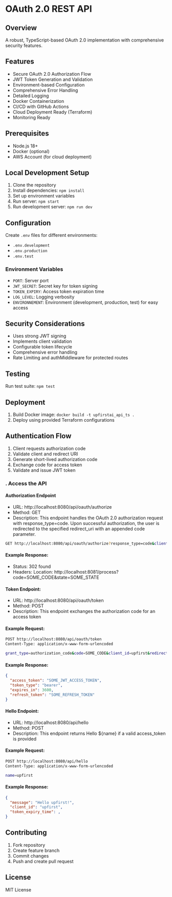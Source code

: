 # OAuth 2.0 REST API

## Overview
A robust, TypeScript-based OAuth 2.0 implementation with comprehensive security features.

## Features
- Secure OAuth 2.0 Authorization Flow
- JWT Token Generation and Validation
- Environment-based Configuration
- Comprehensive Error Handling
- Detailed Logging
- Docker Containerization
- CI/CD with GitHub Actions
- Cloud Deployment Ready (Terraform)
- Monitoring Ready

## Prerequisites
- Node.js 18+
- Docker (optional)
- AWS Account (for cloud deployment)

## Local Development Setup
1. Clone the repository
2. Install dependencies: `npm install`
3. Set up environment variables
4. Run server: `npm start`
5. Run development server: `npm run dev`

## Configuration
Create `.env` files for different environments:
- `.env.development`
- `.env.production`
- `.env.test`

### Environment Variables
- `PORT`: Server port
- `JWT_SECRET`: Secret key for token signing
- `TOKEN_EXPIRY`: Access token expiration time
- `LOG_LEVEL`: Logging verbosity
- `ENVIRONNEMENT`: Environment (development, production, test) for easy access

## Security Considerations
- Uses strong JWT signing
- Implements client validation
- Configurable token lifecycle
- Comprehensive error handling
- Rate Limiting and authMiddleware for protected routes

## Testing
Run test suite: `npm test`

## Deployment
1. Build Docker image: `docker build -t upfirstai_api_ts .`
2. Deploy using provided Terraform configurations

## Authentication Flow
1. Client requests authorization code
2. Validate client and redirect URI
3. Generate short-lived authorization code
4. Exchange code for access token
5. Validate and issue JWT token


### . Access the API

#### Authorization Endpoint
- URL: http://localhost:8080/api/oauth/authorize
- Method: GET
- Description: This endpoint handles the OAuth 2.0 authorization request with response_type=code. Upon successful authorization, the user is redirected to the specified redirect_uri with an appended code parameter.

```bash
GET http://localhost:8080/api/oauth/authorize?response_type=code&client_id=upfirst&redirect_uri=http://localhost:8081/process&state=SOME_STATE
```

#### Example Response:

- Status: 302 found
- Headers: Location: http://localhost:8081/process?code=SOME_CODE&state=SOME_STATE

#### Token Endpoint:

- URL: http://localhost:8080/api/oauth/token
- Method: POST
- Description: This endpoint exchanges the authorization code for an access token

#### Example Request:

```bash
POST http://localhost:8080/api/oauth/token
Content-Type: application/x-www-form-urlencoded

grant_type=authorization_code&code=SOME_CODE&client_id=upfirst&redirect_uri=http://localhost:8081/process
```

#### Example Response:

```json
{
  "access_token": "SOME_JWT_ACCESS_TOKEN",
  "token_type": "bearer",
  "expires_in": 3600,
  "refresh_token": "SOME_REFRESH_TOKEN"
}
```

#### Hello Endpoint:

- URL: http://localhost:8080/api/hello
- Method: POST
- Description: This endpoint returns Hello ${name} if a valid access_token is provided

#### Example Request:

```bash
POST http://localhost:8080/api/hello
Content-Type: application/x-www-form-urlencoded

name=upfirst
```

#### Example Response:

```json
{
  "message": "Hello upfirst!",
  "client_id": "upfirst",
  "token_expiry_time": ,
}
```

## Contributing
1. Fork repository
2. Create feature branch
3. Commit changes
4. Push and create pull request

## License
MIT License